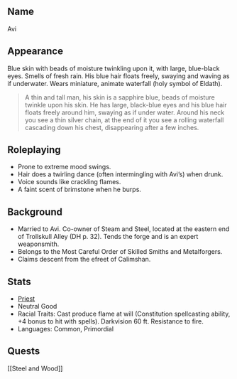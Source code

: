 ## Name

Avi

## Appearance

Blue skin with beads of moisture twinkling upon it, with large, blue-black eyes. Smells of fresh rain. His blue hair floats freely, swaying and waving as if underwater. Wears miniature, animate waterfall (holy symbol of Eldath).

> A thin and tall man, his skin is a sapphire blue, beads of moisture twinkle upon his skin. He has large, black-blue eyes and his blue hair floats freely around him, swaying as if under water. Around his neck you see a thin silver chain, at the end of it you see a rolling waterfall cascading down his chest, disappearing after a few inches.

## Roleplaying

- Prone to extreme mood swings.
- Hair does a twirling dance (often intermingling with Avi’s) when drunk.
- Voice sounds like crackling flames.
- A faint scent of brimstone when he burps.

## Background

- Married to Avi. Co-owner of Steam and Steel, located at the eastern end of Trollskull Alley (DH p. 32). Tends the forge and is an expert weaponsmith.
- Belongs to the Most Careful Order of Skilled Smiths and Metalforgers.
- Claims descent from the efreet of Calimshan.

## Stats

- [Priest](https://www.dndbeyond.com/monsters/priest)
- Neutral Good
- Racial Traits: Cast produce flame at will (Constitution spellcasting ability, +4 bonus to hit with spells). Darkvision 60 ft. Resistance to fire.
- Languages: Common, Primordial

## Quests

[[Steel and Wood]]
